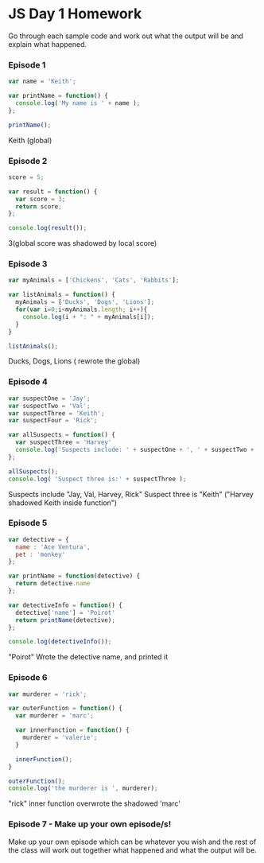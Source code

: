 # JS Day 1 Homework

Go through each sample code and work out what the output will be and explain what happened.

### Episode 1
```js
var name = 'Keith';

var printName = function() {
  console.log('My name is ' + name );
};

printName();

```
Keith  (global)

### Episode 2
```js
score = 5;

var result = function() {
  var score = 3;
  return score;
};

console.log(result());

```
3(global score was shadowed by local score)

### Episode 3
```js
var myAnimals = ['Chickens', 'Cats', 'Rabbits'];

var listAnimals = function() {
  myAnimals = ['Ducks', 'Dogs', 'Lions'];
  for(var i=0;i<myAnimals.length; i++){
    console.log(i + ": " + myAnimals[i]);
  }
}

listAnimals();

```
Ducks, Dogs, Lions ( rewrote the global)

### Episode 4

```js
var suspectOne = 'Jay';
var suspectTwo = 'Val';
var suspectThree = 'Keith';
var suspectFour = 'Rick';

var allSuspects = function() {
  var suspectThree = 'Harvey'
  console.log('Suspects include: ' + suspectOne + ', ' + suspectTwo + ', ' + suspectThree + ', ' + suspectFour)
};

allSuspects();
console.log( 'Suspect three is:' + suspectThree );
```
Suspects include "Jay, Val, Harvey, Rick"
Suspect three is "Keith"
("Harvey shadowed Keith inside function")

### Episode 5

```js
var detective = {
  name : 'Ace Ventura',
  pet : 'monkey'
};

var printName = function(detective) {
  return detective.name
};

var detectiveInfo = function() {
  detective['name'] = 'Poirot'
  return printName(detective);
};

console.log(detectiveInfo());
```
"Poirot" Wrote the detective name, and printed it

### Episode 6
```js
var murderer = 'rick';

var outerFunction = function() {
  var murderer = 'marc';

  var innerFunction = function() {
    murderer = 'valerie';
  }

  innerFunction();
}

outerFunction();
console.log('the murderer is ', murderer);
```
"rick" inner function overwrote the shadowed 'marc'


### Episode 7 - Make up your own episode/s!

Make up your own episode which can be whatever you wish and the rest of the class will work out together what happened and what the output will be.
